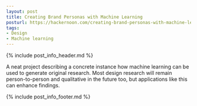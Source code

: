 ```yaml
---
layout: post
title: Creating Brand Personas with Machine Learning
posturl: https://hackernoon.com/creating-brand-personas-with-machine-learning-647d9314baaa
tags:
- Design
- Machine learning
---
```


{% include post_info_header.md %}

A neat project describing a concrete instance how machine learning can be used to generate original research. Most design research will remain person-to-person and qualitative in the future too, but applications like this can enhance findings.

{% include post_info_footer.md %}
